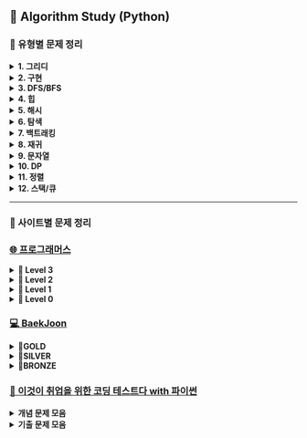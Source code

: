 ## 🍄 Algorithm Study (Python)
### 📍 유형별 문제 정리
<details>
<summary><b>1. 그리디 </b></summary>

| 출처 | 문제 이름 | 세부 유형 | 난이도 | 풀이 | 풀이 횟수 |
|:-------------------:|:-------------:|:-----------:|:----:|:-------:|:--------:|
| 프로그래머스 | [단속 카메라](https://school.programmers.co.kr/learn/courses/30/lessons/42884) | 그리디 | Lv3 | [풀이](https://github.com/yougi8/CodingTestStudy/blob/main/%ED%94%84%EB%A1%9C%EA%B7%B8%EB%9E%98%EB%A8%B8%EC%8A%A4/%EB%8B%A8%EC%86%8D%EC%B9%B4%EB%A9%94%EB%9D%BC.py) | 🔥 |
| | [조이스틱](https://school.programmers.co.kr/learn/courses/30/lessons/42860) | 그리디 | Lv2 | [풀이](https://github.com/yougi8/CodingTestStudy/blob/main/%ED%94%84%EB%A1%9C%EA%B7%B8%EB%9E%98%EB%A8%B8%EC%8A%A4/%EC%A1%B0%EC%9D%B4%EC%8A%A4%ED%8B%B1.py) | 🔥 |
| | [체육복](https://school.programmers.co.kr/learn/courses/30/lessons/42862) | 연습문제 | Lv1 | [풀이](https://github.com/yougi8/CodingTestStudy/blob/main/%ED%94%84%EB%A1%9C%EA%B7%B8%EB%9E%98%EB%A8%B8%EC%8A%A4/gymSuit.py) | 🔥 | 
| 백준 | [행복 유치원](https://www.acmicpc.net/problem/13164) | 그리디 | Gold5 | [풀이](https://github.com/yougi8/CodingTestStudy/blob/main/Baekjoon/greedy/happyKinderGarden.py) | 🔥 | 
| | [주식](https://www.acmicpc.net/problem/11501) | 그리디 | Silver2 | [풀이](https://github.com/yougi8/CodingTestStudy/blob/main/Baekjoon/%EC%BD%94%ED%85%8C%EB%AC%B8%EC%A0%9C%EC%A7%91/%EC%A3%BC%EC%8B%9D.py) | 🔥 | 
| | [2+1 세일](https://www.acmicpc.net/problem/11508) | 그리디 | Silver4 | [풀이](https://github.com/yougi8/CodingTestStudy/blob/main/Baekjoon/greedy/buy2get1.py) | 🔥 |
| | [로프](https://www.acmicpc.net/problem/2217) | 그리디 | Silver4 | [풀이](https://github.com/yougi8/CodingTestStudy/blob/main/Baekjoon/greedy/rope.py) | 🔥 | 
| | [사과 담기 게임](https://www.acmicpc.net/problem/2828) | 그리디 | Silver5 | [풀이](https://github.com/yougi8/CodingTestStudy/blob/main/Baekjoon/greedy/apple.py) | 🔥 |
| | [거스름돈](https://www.acmicpc.net/problem/14916) | 그리디 | Silver5 | [풀이](https://github.com/yougi8/CodingTestStudy/blob/main/Baekjoon/greedy/change.py) | 🔥 |
</details>

<details>
<summary><b>2. 구현 </b></summary>

| 출처 | 문제 이름 | 세부 유형  | 난이도 | 풀이 | 풀이 횟수 |
|:---------:|:-----------------:|:---------:|:----:|:-------:|:--------:|
| 프로그래머스 | [최고의 집합](https://school.programmers.co.kr/learn/courses/30/lessons/12938) | 구현 | Lv3 | 풀이 | 🔥 |
| | [셔틀버스](https://school.programmers.co.kr/learn/courses/30/lessons/17678) | 구현+문자열 | Lv3 | [풀이](https://github.com/yougi8/CodingTestStudy/blob/main/%ED%94%84%EB%A1%9C%EA%B7%B8%EB%9E%98%EB%A8%B8%EC%8A%A4/%EC%85%94%ED%8B%80%EB%B2%84%EC%8A%A4.py) | 🔥 |
| | [자물쇠와 열쇠](https://school.programmers.co.kr/learn/courses/30/lessons/60059) | 구현+완전탐색 | Lv3 | [풀이](https://github.com/yougi8/CodingTestStudy/blob/main/%ED%94%84%EB%A1%9C%EA%B7%B8%EB%9E%98%EB%A8%B8%EC%8A%A4/%EC%9E%90%EB%AC%BC%EC%87%A0%EC%99%80%EC%97%B4%EC%87%A0.py) | 🔥 |
| | [풍선 터트리기](https://school.programmers.co.kr/learn/courses/30/lessons/68646) | 구현,수학 | Lv3 | [풀이](https://github.com/yougi8/CodingTestStudy/blob/main/%ED%94%84%EB%A1%9C%EA%B7%B8%EB%9E%98%EB%A8%B8%EC%8A%A4/%ED%92%8D%EC%84%A0%ED%84%B0%EB%9C%A8%EB%A6%AC%EA%B8%B0.py) | 🔥 |  
| | [인사고과](https://school.programmers.co.kr/learn/courses/30/lessons/152995) | 구현 | Lv3 | [풀이](https://github.com/yougi8/CodingTestStudy/blob/main/%ED%94%84%EB%A1%9C%EA%B7%B8%EB%9E%98%EB%A8%B8%EC%8A%A4/%EC%9D%B8%EC%82%AC%EA%B3%A0%EA%B3%BC.py) | 🔥 | 
| | [기지국 설치](https://school.programmers.co.kr/learn/courses/30/lessons/12979) | 구현 | Lv3 | [풀이](https://github.com/yougi8/CodingTestStudy/blob/main/%ED%94%84%EB%A1%9C%EA%B7%B8%EB%9E%98%EB%A8%B8%EC%8A%A4/%EA%B8%B0%EC%A7%80%EA%B5%AD%EC%84%A4%EC%B9%98.py) | 🔥 |
| | [예상 대진표](https://school.programmers.co.kr/learn/courses/30/lessons/12985) | 구현 | Lv2 | [풀이](https://github.com/yougi8/CodingTestStudy/blob/main/%ED%94%84%EB%A1%9C%EA%B7%B8%EB%9E%98%EB%A8%B8%EC%8A%A4/tournament.py) | 🔥 |
| | [땅따먹기](https://school.programmers.co.kr/learn/courses/30/lessons/12913) | 구현 | Lv2  | [풀이](https://github.com/yougi8/CodingTestStudy/blob/main/%ED%94%84%EB%A1%9C%EA%B7%B8%EB%9E%98%EB%A8%B8%EC%8A%A4/%EB%95%85%EB%94%B0%EB%A8%B9%EA%B8%B0.py) | 🔥 |
| | [혼자 놀기의 달인](https://school.programmers.co.kr/learn/courses/30/lessons/131130) | 구현 | Lv2 | [풀이](https://github.com/yougi8/CodingTestStudy/blob/main/%ED%94%84%EB%A1%9C%EA%B7%B8%EB%9E%98%EB%A8%B8%EC%8A%A4/%ED%98%BC%EC%9E%90%EB%86%80%EA%B8%B0%EC%9D%98%EB%8B%AC%EC%9D%B8.py) | 🔥 |
| | [광물 캐기](https://school.programmers.co.kr/learn/courses/30/lessons/172927) | 구현 | Lv2 | [풀이](https://github.com/yougi8/CodingTestStudy/blob/main/%ED%94%84%EB%A1%9C%EA%B7%B8%EB%9E%98%EB%A8%B8%EC%8A%A4/%EA%B4%91%EB%AC%BC%EC%BA%90%EA%B8%B0.py) | 🔥 | 
| | [연속된 부분 수열의 합](https://school.programmers.co.kr/learn/courses/30/lessons/178870) | 구현, 투포인터 | Lv2 | [풀이](https://github.com/yougi8/CodingTestStudy/blob/main/%ED%94%84%EB%A1%9C%EA%B7%B8%EB%9E%98%EB%A8%B8%EC%8A%A4/%EC%97%B0%EC%86%8D%EB%90%9C%EB%B6%80%EB%B6%84%EC%88%98%EC%97%B4%EC%9D%98%ED%95%A9.py) | 🔥 | 
| | [마법의 엘리베이터](https://school.programmers.co.kr/learn/courses/30/lessons/148653) | 구현, 수학 | Lv2 | [풀이](https://github.com/yougi8/CodingTestStudy/blob/main/%ED%94%84%EB%A1%9C%EA%B7%B8%EB%9E%98%EB%A8%B8%EC%8A%A4/magicElevator.py) | 🔥🔥 |
| | [테이블 해시 함수](https://school.programmers.co.kr/learn/courses/30/lessons/147354) | 구현 | Lv2 | [풀이](https://github.com/yougi8/CodingTestStudy/blob/main/%ED%94%84%EB%A1%9C%EA%B7%B8%EB%9E%98%EB%A8%B8%EC%8A%A4/%ED%85%8C%EC%9D%B4%EB%B8%94%ED%95%B4%EC%8B%9C%ED%95%A8%EC%88%98.py) | 🔥 |
| | [N개의 최소공배수](https://school.programmers.co.kr/learn/courses/30/lessons/12953) | 구현, 수학 | Lv2 | [풀이](https://github.com/yougi8/CodingTestStudy/blob/main/%ED%94%84%EB%A1%9C%EA%B7%B8%EB%9E%98%EB%A8%B8%EC%8A%A4/N%EA%B0%9C%EC%9D%98%EC%B5%9C%EC%86%8C%EA%B3%B5%EB%B0%B0%EC%88%98.py) | 🔥 |
| | [영어 끝말잇기](https://school.programmers.co.kr/learn/courses/30/lessons/12981) | 구현, 문자열 | Lv2 | [풀이](https://github.com/yougi8/CodingTestStudy/blob/main/%ED%94%84%EB%A1%9C%EA%B7%B8%EB%9E%98%EB%A8%B8%EC%8A%A4/%EC%98%81%EC%96%B4%EB%81%9D%EB%A7%90%EC%9E%87%EA%B8%B0.py) | 🔥 | 
| | [멀쩡한 사각형](https://school.programmers.co.kr/learn/courses/30/lessons/62048) | 구현 | Lv2 | [풀이](https://github.com/yougi8/CodingTestStudy/blob/main/%ED%94%84%EB%A1%9C%EA%B7%B8%EB%9E%98%EB%A8%B8%EC%8A%A4/%EB%A9%80%EC%A9%A1%ED%95%9C%EC%82%AC%EA%B0%81%ED%98%95.py) | 🔥 |
| | [과제 진행하기](https://school.programmers.co.kr/learn/courses/30/lessons/176962) | 구현 | Lv2 | [풀이](https://github.com/yougi8/CodingTestStudy/blob/main/%ED%94%84%EB%A1%9C%EA%B7%B8%EB%9E%98%EB%A8%B8%EC%8A%A4/%EA%B3%BC%EC%A0%9C%EC%A7%84%ED%96%89%ED%95%98%EA%B8%B0.py) | 🔥 |
| | [두 정수 사이의 합](https://school.programmers.co.kr/learn/courses/30/lessons/12912) | 연습문제 | Lv1 | [풀이](https://github.com/yougi8/CodingTestStudy/blob/main/%ED%94%84%EB%A1%9C%EA%B7%B8%EB%9E%98%EB%A8%B8%EC%8A%A4/int_sum.py) | 🔥 |
| | [직사각형 별찍기](https://school.programmers.co.kr/learn/courses/30/lessons/12969) | 연습문제 | Lv1 | [풀이](https://github.com/yougi8/CodingTestStudy/blob/main/%ED%94%84%EB%A1%9C%EA%B7%B8%EB%9E%98%EB%A8%B8%EC%8A%A4/rectangleStar.py) | 🔥 | 
| | [부족한 금액 계산하기](https://school.programmers.co.kr/learn/courses/30/lessons/82612) | 연습문제, 수학 | Lv1 | [풀이](https://github.com/yougi8/CodingTestStudy/blob/main/%ED%94%84%EB%A1%9C%EA%B7%B8%EB%9E%98%EB%A8%B8%EC%8A%A4/lessCost.py) | 🔥 |
| | [바탕화면 정리하기](https://school.programmers.co.kr/learn/courses/30/lessons/161990) | 연습문제, 최단거리 | Lv1 | [풀이](https://github.com/yougi8/CodingTestStudy/blob/main/%ED%94%84%EB%A1%9C%EA%B7%B8%EB%9E%98%EB%A8%B8%EC%8A%A4/window.py) | 🔥 | 
| | [콜라츠 추측](https://school.programmers.co.kr/learn/courses/30/lessons/12943) | 연습문제 | Lv1 | [풀이](https://github.com/yougi8/CodingTestStudy/blob/main/%ED%94%84%EB%A1%9C%EA%B7%B8%EB%9E%98%EB%A8%B8%EC%8A%A4/collatz.py) | 🔥 |
| | [카페 확장](https://school.programmers.co.kr/learn/courses/15009/lessons/121689) | 구현 | pccp | [풀이](https://github.com/yougi8/CodingTestStudy/blob/main/%ED%94%84%EB%A1%9C%EA%B7%B8%EB%9E%98%EB%A8%B8%EC%8A%A4/pccp%EB%AA%A8%EC%9D%98%EA%B3%A0%EC%82%AC/2%ED%9A%8C/3_%EC%B9%B4%ED%8E%98%ED%99%95%EC%9E%A5.py) | 🔥 |
| | [실습용 로봇](https://school.programmers.co.kr/learn/courses/15009/lessons/121687) | 구현 | pccp | [풀이](https://github.com/yougi8/CodingTestStudy/blob/main/%ED%94%84%EB%A1%9C%EA%B7%B8%EB%9E%98%EB%A8%B8%EC%8A%A4/pccp%EB%AA%A8%EC%9D%98%EA%B3%A0%EC%82%AC/2%ED%9A%8C/1_%EC%8B%A4%EC%8A%B5%EC%9A%A9%EB%A1%9C%EB%B4%87.py) | 🔥 | 
| 백준 | [상어 초등학교](https://www.acmicpc.net/problem/21608) | 구현 | Gold5 | [풀이](https://github.com/yougi8/CodingTestStudy/blob/main/Baekjoon/%EC%83%81%EC%96%B4%EC%B4%88%EB%93%B1%ED%95%99%EA%B5%90.py) | 🔥 | 
| | [벌집](https://www.acmicpc.net/problem/2292) | 구현, 수학 | Bronze2 | [풀이](https://github.com/yougi8/CodingTestStudy/blob/main/Baekjoon/%EC%BD%94%ED%85%8C%EB%AC%B8%EC%A0%9C%EC%A7%91/%EB%B2%8C%EC%A7%91.py) | 🔥 | 
| | [ZOAC4](https://www.acmicpc.net/problem/23971) | 구현, 수학 | Bronze3 | [풀이](https://github.com/yougi8/CodingTestStudy/blob/main/Baekjoon/%EC%BD%94%ED%85%8C%EB%AC%B8%EC%A0%9C%EC%A7%91/zoac4.py) | 🔥 |
| | [삼각형과 세 변](https://www.acmicpc.net/problem/5073) | 구현, 수학 | Bronze3 | [풀이](https://github.com/yougi8/CodingTestStudy/blob/main/Baekjoon/%EC%BD%94%ED%85%8C%EB%AC%B8%EC%A0%9C%EC%A7%91/%EC%82%BC%EA%B0%81%ED%98%95%EA%B3%BC%EC%84%B8%EB%B3%80.py) | 🔥 |

</details>

<details>
<summary><b>3. DFS/BFS </b></summary>

| 출처 | 문제 이름 | 세부 유형 | 난이도 | 풀이 | 풀이 횟수 |
|:-----------------:|:------------:|:---------:|:----:|:-------:|:--------:|
| 프로그래머스 | [가장 먼 노드](https://school.programmers.co.kr/learn/courses/30/lessons/49189) | BFS | Lv3 | [풀이](https://github.com/yougi8/CodingTestStudy/blob/main/%ED%94%84%EB%A1%9C%EA%B7%B8%EB%9E%98%EB%A8%B8%EC%8A%A4/%EA%B0%80%EC%9E%A5%EB%A8%BC%EB%85%B8%EB%93%9C.py) | 🔥🔥 |
| | [여행 경로](https://school.programmers.co.kr/learn/courses/30/lessons/43164) | DFS | Lv3 | 풀이 | 🔥 |
| | [네트워크](https://school.programmers.co.kr/learn/courses/30/lessons/43162) | DFS | Lv3 | [풀이](https://github.com/yougi8/CodingTestStudy/blob/main/%ED%94%84%EB%A1%9C%EA%B7%B8%EB%9E%98%EB%A8%B8%EC%8A%A4/network.py) | 🔥 |
| | [부대복귀](https://school.programmers.co.kr/learn/courses/30/lessons/132266) | BFS | Lv3 | [풀이](https://github.com/yougi8/CodingTestStudy/blob/main/%ED%94%84%EB%A1%9C%EA%B7%B8%EB%9E%98%EB%A8%B8%EC%8A%A4/%EB%B6%80%EB%8C%80%EB%B3%B5%EA%B7%80.py) | 🔥 |
| | [순위](https://school.programmers.co.kr/learn/courses/30/lessons/49191) | BFS | Lv3 | 풀이 | 🔥 | 
| | [리코쳇 로봇](https://school.programmers.co.kr/learn/courses/30/lessons/169199) | BFS | Lv2 | 풀이 | 🔥 |
| | [거리두기 확인하기](https://school.programmers.co.kr/learn/courses/30/lessons/81302) | DFS | Lv2 | 풀이 | 🔥 |
| | [석유시추](https://school.programmers.co.kr/learn/courses/30/lessons/131130) | DFS | Lv2 | [풀이](https://github.com/yougi8/CodingTestStudy/blob/main/%ED%94%84%EB%A1%9C%EA%B7%B8%EB%9E%98%EB%A8%B8%EC%8A%A4/%EC%84%9D%EC%9C%A0%EC%8B%9C%EC%B6%94.py) | 🔥 | 
| | [무인도 여행](https://school.programmers.co.kr/learn/courses/30/lessons/154540) | BFS | Lv2 | [풀이](https://github.com/yougi8/CodingTestStudy/blob/main/%ED%94%84%EB%A1%9C%EA%B7%B8%EB%9E%98%EB%A8%B8%EC%8A%A4/%EB%AC%B4%EC%9D%B8%EB%8F%84%EC%97%AC%ED%96%89.py) | 🔥 |
| | [보물지도](https://school.programmers.co.kr/learn/courses/15009/lessons/121690) | | pccp | 풀이 | 🔥 |
| 백준 | [아기 상어](https://www.acmicpc.net/problem/16236) | BFS | Gold3 | [풀이](https://github.com/yougi8/CodingTestStudy/blob/main/Baekjoon/babyShark.py) | 🔥 | 
| | [토마토](https://www.acmicpc.net/problem/7576) | BFS | Gold5 | [풀이](https://github.com/yougi8/CodingTestStudy/blob/main/Baekjoon/dfs_bfs/bfs_tomato.py) | 🔥 | 
| | [나이트의 이동](https://www.acmicpc.net/problem/7562) | BFS | Silver1 | [풀이](https://github.com/yougi8/CodingTestStudy/blob/main/Baekjoon/dfs_bfs/knight_move.py) | 🔥 |
| | [숨바꼭질](https://www.acmicpc.net/problem/1697) | BFS | Silver1 | [풀이](https://github.com/yougi8/CodingTestStudy/blob/main/Baekjoon/dfs_bfs/bfs_hideAndSeek.py) | 🔥 |
| | [스타트링크](https://www.acmicpc.net/problem/5014) | BFS | Silver1 | [풀이](https://github.com/yougi8/CodingTestStudy/blob/main/Baekjoon/dfs_bfs/bfs_startLink.py) | 🔥 |
| | [쉬운 최단거리](https://www.acmicpc.net/problem/14940) | BFS | Silver1 | [풀이](https://github.com/yougi8/CodingTestStudy/blob/main/Baekjoon/%EC%89%AC%EC%9A%B4%EC%B5%9C%EB%8B%A8%EA%B1%B0%EB%A6%AC.py) | 🔥 | 
| | [유기농 배추](https://www.acmicpc.net/problem/1012) | DFS | Silver2 | [풀이](https://github.com/yougi8/CodingTestStudy/blob/main/Baekjoon/dfs_bfs/dfs_cabbage_recursive.py) | 🔥 |
| | [특정 거리의 도시 찾기](https://www.acmicpc.net/problem/18352) | BFS | Silver2 | [풀이](https://github.com/yougi8/CodingTestStudy/blob/main/%EC%9D%B4%EC%BD%94%ED%85%8C/%EA%B8%B0%EC%B6%9C%EB%AC%B8%EC%A0%9C/13_DFS_BFS/test_15_distanceCity.py) | 🔥 |
</details>

<details>
<summary><b>4. 힙 </b></summary>

| 출처 | 문제 이름 | 세부 유형 | 난이도 | 풀이 | 풀이 횟수 |
|:-----------------:|:------------:|:---------:|:----:|:-------:|:--------:|
| 프로그래머스 | [이중우선순위큐](https://school.programmers.co.kr/learn/courses/30/lessons/42628) | 힙 | Lv3 | [풀이](https://github.com/yougi8/CodingTestStudy/blob/main/%ED%94%84%EB%A1%9C%EA%B7%B8%EB%9E%98%EB%A8%B8%EC%8A%A4/%EC%9D%B4%EC%A4%91%EC%9A%B0%EC%84%A0%EC%88%9C%EC%9C%84%ED%81%90.py) | 🔥 |
| | [디펜스 게임](https://school.programmers.co.kr/learn/courses/30/lessons/142085) | 힙 | Lv2 | [풀이](https://github.com/yougi8/CodingTestStudy/blob/main/%ED%94%84%EB%A1%9C%EA%B7%B8%EB%9E%98%EB%A8%B8%EC%8A%A4/%EB%94%94%ED%8E%9C%EC%8A%A4%EA%B2%8C%EC%9E%84.py) | 🔥 |
| | [더 맵게](https://school.programmers.co.kr/learn/courses/30/lessons/42626) | 힙 | Lv2 | [풀이](https://github.com/yougi8/CodingTestStudy/blob/main/%ED%94%84%EB%A1%9C%EA%B7%B8%EB%9E%98%EB%A8%B8%EC%8A%A4/%EB%8D%94%EB%A7%B5%EA%B2%8C.py) | 🔥 |  
| | [운영체제](https://school.programmers.co.kr/learn/courses/15008/lessons/121686) | 힙 | pccp | [풀이](https://github.com/yougi8/CodingTestStudy/blob/main/%ED%94%84%EB%A1%9C%EA%B7%B8%EB%9E%98%EB%A8%B8%EC%8A%A4/pccp_1_4_%EC%9A%B4%EC%98%81%EC%B2%B4%EC%A0%9C.py) | 🔥 | 
| | [신입사원 교육](https://school.programmers.co.kr/learn/courses/15009/lessons/121688) | 힙 | pccp | [풀이](https://github.com/yougi8/CodingTestStudy/blob/main/%ED%94%84%EB%A1%9C%EA%B7%B8%EB%9E%98%EB%A8%B8%EC%8A%A4/pccp%EB%AA%A8%EC%9D%98%EA%B3%A0%EC%82%AC/2%ED%9A%8C/2_%EC%8B%A0%EC%9E%85%EC%82%AC%EC%9B%90%20%EA%B5%90%EC%9C%A1.py) | 🔥 |
| 백준 | [보석 도둑](https://www.acmicpc.net/problem/1202) | 힙, 그리디 | Gold2 | [풀이](https://github.com/yougi8/CodingTestStudy/blob/main/Baekjoon/%EB%B3%B4%EC%84%9D%EB%8F%84%EB%91%91.py) | 🔥 |
| | [최소힙](https://www.acmicpc.net/problem/1927) | 힙 | Silver2 | [풀이](https://github.com/yougi8/CodingTestStudy/blob/main/Baekjoon/%EC%BD%94%ED%85%8C%EB%AC%B8%EC%A0%9C%EC%A7%91/%EC%B5%9C%EC%86%8C%ED%9E%99.py) | 🔥 | 
</details>

<details>
<summary><b>5. 해시 </b></summary>

| 출처 | 문제 이름 | 세부 유형 | 난이도 | 풀이 | 풀이 횟수 |
|:-----------------:|:------------:|:---------:|:----:|:-------:|:--------:|
| 프로그래머스 | [베스트앨범](https://school.programmers.co.kr/learn/courses/30/lessons/42579) | 해시 | Lv3 | [풀이](https://github.com/yougi8/CodingTestStudy/blob/main/%ED%94%84%EB%A1%9C%EA%B7%B8%EB%9E%98%EB%A8%B8%EC%8A%A4/%EB%B2%A0%EC%8A%A4%ED%8A%B8%EC%95%A8%EB%B2%94.py) | 🔥 |
| | [의상](https://school.programmers.co.kr/learn/courses/30/lessons/42578) | 해시 | Lv2 | [풀이](https://github.com/yougi8/CodingTestStudy/blob/main/%ED%94%84%EB%A1%9C%EA%B7%B8%EB%9E%98%EB%A8%B8%EC%8A%A4/%EC%8B%A4%EC%8A%B5/%EB%94%95%EC%85%94%EB%84%88%EB%A6%AC(%ED%95%B4%EC%8B%9C%EB%A7%B5)/%EC%9D%98%EC%83%81.py) | 🔥 |
| | [전화번호 목록](https://school.programmers.co.kr/learn/courses/30/lessons/42577) | 해시 | Lv2 | [풀이](https://github.com/yougi8/CodingTestStudy/blob/main/%ED%94%84%EB%A1%9C%EA%B7%B8%EB%9E%98%EB%A8%B8%EC%8A%A4/%EC%8B%A4%EC%8A%B5/%EB%94%95%EC%85%94%EB%84%88%EB%A6%AC(%ED%95%B4%EC%8B%9C%EB%A7%B5)/%EC%9D%98%EC%83%81.py) | 🔥 |
| | [할인 행사](https://school.programmers.co.kr/learn/courses/30/lessons/131127) | 해시 | Lv2 | [풀이](https://github.com/yougi8/CodingTestStudy/blob/main/%ED%94%84%EB%A1%9C%EA%B7%B8%EB%9E%98%EB%A8%B8%EC%8A%A4/%ED%95%A0%EC%9D%B8%ED%96%89%EC%82%AC.py) | 🔥 | 
| | [시소 짝꿍](https://school.programmers.co.kr/learn/courses/30/lessons/152996) | 해시 | Lv2 | [풀이](https://github.com/yougi8/CodingTestStudy/blob/main/%ED%94%84%EB%A1%9C%EA%B7%B8%EB%9E%98%EB%A8%B8%EC%8A%A4/%EC%8B%9C%EC%86%8C%EC%A7%9D%EA%BF%8D.py) | 🔥 |
| | [오픈채팅방](https://school.programmers.co.kr/learn/courses/30/lessons/42888) | 해시, 구현, 문자열 | Lv2 | [풀이](https://github.com/yougi8/CodingTestStudy/blob/main/%ED%94%84%EB%A1%9C%EA%B7%B8%EB%9E%98%EB%A8%B8%EC%8A%A4/%EC%98%A4%ED%94%88%EC%B1%84%ED%8C%85%EB%B0%A9.py) | 🔥 | 
| | [귤 고르기](https://school.programmers.co.kr/learn/courses/30/lessons/138476) | 해시, 힙큐 | Lv2 | [풀이](https://github.com/yougi8/CodingTestStudy/blob/main/%ED%94%84%EB%A1%9C%EA%B7%B8%EB%9E%98%EB%A8%B8%EC%8A%A4/%EA%B7%A4%EA%B3%A0%EB%A5%B4%EA%B8%B0.py) | 🔥 | 
| | [성격 유형 검사하기](https://school.programmers.co.kr/learn/courses/30/lessons/118666) | 연습문제 | Lv1 | [풀이](https://github.com/yougi8/CodingTestStudy/blob/main/%ED%94%84%EB%A1%9C%EA%B7%B8%EB%9E%98%EB%A8%B8%EC%8A%A4/mbti.py) | 🔥 | 
| | [완주하지 못한 선수](https://school.programmers.co.kr/learn/courses/30/lessons/42576) | 연습문제 | Lv1 | [풀이](https://github.com/yougi8/CodingTestStudy/blob/main/%ED%94%84%EB%A1%9C%EA%B7%B8%EB%9E%98%EB%A8%B8%EC%8A%A4/%EC%8B%A4%EC%8A%B5/%EB%94%95%EC%85%94%EB%84%88%EB%A6%AC(%ED%95%B4%EC%8B%9C%EB%A7%B5)/%EC%99%84%EC%A3%BC%ED%95%98%EC%A7%80%EB%AA%BB%ED%95%9C%EC%84%A0%EC%88%98.py) | 🔥 | 
| 백준 | [가희와 키워드](https://acmicpc.net/problem/22233) | 해시 | Silver3 | [풀이](https://github.com/yougi8/CodingTestStudy/blob/main/Baekjoon/%EC%BD%94%ED%85%8C%EB%AC%B8%EC%A0%9C%EC%A7%91/%EA%B0%80%ED%9D%AC%EC%99%80%ED%82%A4%EC%9B%8C%EB%93%9C.py) | 🔥 | 

</details>

<details>
<summary><b>6. 탐색 </b></summary>

| 출처 | 문제 이름 | 세부 유형 | 난이도 | 풀이 | 풀이 횟수 |
|:-----------------:|:------------:|:---------:|:----:|:-------:|:--------:|
| 프로그래머스 | [합승 택시 요금](https://school.programmers.co.kr/learn/courses/30/lessons/72413) | 플로이드 워셜 | Lv3 | [풀이](https://github.com/yougi8/CodingTestStudy/blob/main/%ED%94%84%EB%A1%9C%EA%B7%B8%EB%9E%98%EB%A8%B8%EC%8A%A4/%ED%95%A9%EC%8A%B9%ED%83%9D%EC%8B%9C%EC%9A%94%EA%B8%88.py) | 🔥 |
| | [입국심사](https://school.programmers.co.kr/learn/courses/30/lessons/43238) | 이진탐색 | Lv3 | 풀이 | 🔥 |
| | [피로도](https://school.programmers.co.kr/learn/courses/30/lessons/87946) | 완전탐색 | Lv2 | 풀이 | 🔥 |
| | [점찍기](https://school.programmers.co.kr/learn/courses/30/lessons/140107) | 완전탐색 | Lv2 | [풀이](https://github.com/yougi8/CodingTestStudy/blob/main/%ED%94%84%EB%A1%9C%EA%B7%B8%EB%9E%98%EB%A8%B8%EC%8A%A4/%EC%A0%90%EC%B0%8D%EA%B8%B0.py) | 🔥 | 

</details>

<details>
<summary><b>7. 백트래킹 </b></summary>

| 출처 | 문제 이름 | 세부 유형 | 난이도 | 풀이 | 풀이 횟수 |
|:-----------------:|:------------:|:---------:|:----:|:-------:|:--------:|
| 프로그래머스 | [n-queen](https://school.programmers.co.kr/learn/courses/30/lessons/12952) | 백트래킹 | Lv2 | [풀이](https://github.com/yougi8/CodingTestStudy/blob/main/%ED%94%84%EB%A1%9C%EA%B7%B8%EB%9E%98%EB%A8%B8%EC%8A%A4/nqueen.py) | 🔥 |
</details>

<details>
<summary><b>8. 재귀 </b></summary>

| 출처 | 문제 이름 | 세부 유형 | 난이도 | 풀이 | 풀이 횟수 |
|:-----------------:|:------------:|:---------:|:----:|:-------:|:--------:|
| 프로그래머스 | [하노이의 탑](https://school.programmers.co.kr/learn/courses/30/lessons/12946) | 재귀 | Lv2 | [풀이](https://github.com/yougi8/CodingTestStudy/blob/main/%ED%94%84%EB%A1%9C%EA%B7%B8%EB%9E%98%EB%A8%B8%EC%8A%A4/hanoi_top.py) | 🔥 | 
| | [유사 칸토어 비트열](https://school.programmers.co.kr/learn/courses/30/lessons/148652) | 재귀 | Lv2 | [풀이](https://github.com/yougi8/CodingTestStudy/blob/main/%ED%94%84%EB%A1%9C%EA%B7%B8%EB%9E%98%EB%A8%B8%EC%8A%A4/%EC%9C%A0%EC%82%AC%EC%B9%B8%ED%86%A0%EC%96%B4%EB%B9%84%ED%8A%B8%EC%97%B4.py) | 🔥 | 
</details>

<details>
<summary><b>9. 문자열 </b></summary>

| 출처 | 문제 이름 | 세부 유형 | 난이도 | 풀이 | 풀이 횟수 |
|:-----------------:|:------------:|:---------:|:----:|:-------:|:--------:|
| 프로그래머스 | [가장 긴 팰린드롬](https://school.programmers.co.kr/learn/courses/30/lessons/12904) | 문자열 | Lv3 | [풀이](https://github.com/yougi8/CodingTestStudy/blob/main/%ED%94%84%EB%A1%9C%EA%B7%B8%EB%9E%98%EB%A8%B8%EC%8A%A4/%ED%8C%B0%EB%A6%B0%EB%93%9C%EB%A1%AC.py) | 🔥 |
| | [문자열 압축](https://school.programmers.co.kr/learn/courses/30/lessons/60057) | 문자열 | Lv2 | [풀이](https://github.com/yougi8/CodingTestStudy/blob/main/%EC%9D%B4%EC%BD%94%ED%85%8C/%EA%B8%B0%EC%B6%9C%EB%AC%B8%EC%A0%9C/12_%EA%B5%AC%ED%98%84/q10_stringCompress.py) | 🔥 | 
| | [핸드폰 번호 가리기](https://school.programmers.co.kr/learn/courses/30/lessons/12948) | 연습문제 | Lv1 | [풀이](https://github.com/yougi8/CodingTestStudy/blob/main/%ED%94%84%EB%A1%9C%EA%B7%B8%EB%9E%98%EB%A8%B8%EC%8A%A4/phoneNumber.py) | 🔥 | 
| | [문자열을 정수로 바꾸기](https://school.programmers.co.kr/learn/courses/30/lessons/12925) | 연습문제 | Lv1 | [풀이](https://github.com/yougi8/CodingTestStudy/blob/main/%ED%94%84%EB%A1%9C%EA%B7%B8%EB%9E%98%EB%A8%B8%EC%8A%A4/stringToInt.py) | 🔥 |
| | [숫자 문자열과 영단어](https://school.programmers.co.kr/learn/courses/30/lessons/81301) | 연습문제 | Lv1 | [풀이](https://github.com/yougi8/CodingTestStudy/blob/main/%ED%94%84%EB%A1%9C%EA%B7%B8%EB%9E%98%EB%A8%B8%EC%8A%A4/numStrEng.py) | 🔥 | 
| | [수박수박수박수박수박수?](https://school.programmers.co.kr/learn/courses/30/lessons/12922) | 연습문제 | Lv1 | [풀이](https://github.com/yougi8/CodingTestStudy/blob/main/%ED%94%84%EB%A1%9C%EA%B7%B8%EB%9E%98%EB%A8%B8%EC%8A%A4/watermelon.py) | 🔥 | 
| | [크기가 작은 부분 문자열](https://school.programmers.co.kr/learn/courses/30/lessons/147355) | 연습문제 | Lv1 | [풀이](https://github.com/yougi8/CodingTestStudy/commit/90b7a8c7d2dd1e68dd9944a43c0fad10fad6c412) | 🔥 | 
| | [둘만의 암호](https://school.programmers.co.kr/learn/courses/30/lessons/155652) | 연습문제 | Lv1 | [풀이](https://github.com/yougi8/CodingTestStudy/blob/main/%ED%94%84%EB%A1%9C%EA%B7%B8%EB%9E%98%EB%A8%B8%EC%8A%A4/twoSecret.py) | 🔥 | 
| | [가운데 글자 가져오기](https://school.programmers.co.kr/learn/courses/30/lessons/12903) | 연습문제 | Lv1 | [풀이](https://github.com/yougi8/CodingTestStudy/blob/main/%ED%94%84%EB%A1%9C%EA%B7%B8%EB%9E%98%EB%A8%B8%EC%8A%A4/getMid.py) | 🔥 |
| | [가장 가까운 같은 글자](https://school.programmers.co.kr/learn/courses/30/lessons/142086) | 연습문제 | Lv1 | [풀이](https://github.com/yougi8/CodingTestStudy/blob/main/%ED%94%84%EB%A1%9C%EA%B7%B8%EB%9E%98%EB%A8%B8%EC%8A%A4/%EC%8B%A4%EC%8A%B5/%EB%94%95%EC%85%94%EB%84%88%EB%A6%AC(%ED%95%B4%EC%8B%9C%EB%A7%B5)/%EA%B0%80%EC%9E%A5%EA%B0%80%EA%B9%8C%EC%9A%B4%EA%B0%99%EC%9D%80%EA%B8%80%EC%9E%90.py) | 🔥 | 
| 백준 | [타노스](https://www.acmicpc.net/problem/20310) | 문자열 | Silver3 | [풀이](https://github.com/yougi8/CodingTestStudy/blob/main/Baekjoon/%EC%BD%94%ED%85%8C%EB%AC%B8%EC%A0%9C%EC%A7%91/%ED%83%80%EB%85%B8%EC%8A%A4.py) | 🔥 | 
</details>

<details>
<summary><b>10. DP </b></summary>

| 출처 | 문제 이름 | 세부 유형 | 난이도 | 풀이 | 풀이 횟수 |
|:-----------------:|:------------:|:---------:|:----:|:-------:|:--------:|
| 프로그래머스 | [연속 펄스 부분 수열의 합](https://school.programmers.co.kr/learn/courses/30/lessons/161988) | DP | Lv3 | [풀이](https://github.com/yougi8/CodingTestStudy/blob/main/%ED%94%84%EB%A1%9C%EA%B7%B8%EB%9E%98%EB%A8%B8%EC%8A%A4/%EC%97%B0%EC%86%8D%ED%8E%84%EC%8A%A4%EB%B6%80%EB%B6%84%EC%88%98%EC%97%B4%EC%9D%98%ED%95%A9.py) | 🔥 |  
| | [숫자 타자 대회](https://school.programmers.co.kr/learn/courses/30/lessons/136797) | DP, BFS, 재귀 | Lv3 | [풀이](https://github.com/yougi8/CodingTestStudy/blob/main/%ED%94%84%EB%A1%9C%EA%B7%B8%EB%9E%98%EB%A8%B8%EC%8A%A4/%EC%88%AB%EC%9E%90%ED%83%80%EC%9E%90%EB%8C%80%ED%9A%8C.py) | 🔥 | 
| | [스티커 모으기(2)](https://school.programmers.co.kr/learn/courses/30/lessons/12971) | DP | Lv3 | [풀이](https://github.com/yougi8/CodingTestStudy/blob/main/%ED%94%84%EB%A1%9C%EA%B7%B8%EB%9E%98%EB%A8%B8%EC%8A%A4/%EC%8A%A4%ED%8B%B0%EC%BB%A4%EB%AA%A8%EC%9C%BC%EA%B8%B0.py) | 🔥 | 
| | [멀리 뛰기](https://school.programmers.co.kr/learn/courses/30/lessons/12914) | DP | Lv2 | [풀이](https://github.com/yougi8/CodingTestStudy/commit/477a93dddc993cc220eb88348cb6a8576ffe78c0) | 🔥 |
| | [숫자 변환하기](https://school.programmers.co.kr/learn/courses/30/lessons/154538) | DP | Lv2 | [풀이](https://github.com/yougi8/CodingTestStudy/blob/main/%ED%94%84%EB%A1%9C%EA%B7%B8%EB%9E%98%EB%A8%B8%EC%8A%A4/%EC%88%AB%EC%9E%90%EB%B3%80%ED%99%98%ED%95%98%EA%B8%B0.py) | 🔥 |
| | [뒤에 있는 큰 수 찾기](https://school.programmers.co.kr/learn/courses/30/lessons/154539) | DP | Lv2 | [풀이](https://github.com/yougi8/CodingTestStudy/blob/main/%ED%94%84%EB%A1%9C%EA%B7%B8%EB%9E%98%EB%A8%B8%EC%8A%A4/%EB%92%A4%EC%97%90%EC%9E%88%EB%8A%94%ED%81%B0%EC%88%98%EC%B0%BE%EA%B8%B0.py) | 🔥 |
| | [주식가격](https://school.programmers.co.kr/learn/courses/30/lessons/42584) | DP | Lv2 | [풀이](https://github.com/yougi8/CodingTestStudy/blob/main/%ED%94%84%EB%A1%9C%EA%B7%B8%EB%9E%98%EB%A8%B8%EC%8A%A4/%EC%A3%BC%EC%8B%9D%EA%B0%80%EA%B2%A9.py) | 🔥 | 
| 백준 | [1로 만들기](https://www.acmicpc.net/problem/1463) | DP | Silver3 | [풀이](https://github.com/yougi8/CodingTestStudy/blob/main/Baekjoon/dp/dp_makeOne.py) | 🔥 |
| | [이친수](https://www.acmicpc.net/problem/2193) | DP | Silver3 | [풀이](https://github.com/yougi8/CodingTestStudy/blob/main/Baekjoon/dp/dp_pinary.py) | 🔥 |
| | [계단 오르기](https://www.acmicpc.net/problem/2579) | DP | Silver3 | [풀이](https://github.com/yougi8/CodingTestStudy/blob/main/Baekjoon/dp/dp_stairs.py) | 🔥 | 
| | [돌 게임](https://www.acmicpc.net/problem/9655) | DP | Silver5 | [풀이](https://github.com/yougi8/CodingTestStudy/blob/main/Baekjoon/dp/dp_stone.py) | 🔥 | 
</details>

<details>
<summary><b>11. 정렬 </b></summary>

| 출처 | 문제 이름 | 세부 유형 | 난이도 | 풀이 | 풀이 횟수 |
|:-----------------:|:------------:|:---------:|:----:|:-------:|:--------:|
| 백준 | [카드 정렬하기](https://www.acmicpc.net/problem/1715) | 정렬, 힙 | Gold4 | [풀이](https://github.com/yougi8/CodingTestStudy/blob/main/%EC%9D%B4%EC%BD%94%ED%85%8C/%EA%B8%B0%EC%B6%9C%EB%AC%B8%EC%A0%9C/14_%EC%A0%95%EB%A0%AC/test_26_card.py) | 🔥 | 
</details>

<details>
<summary><b>12. 스택/큐</b></summary>

| 출처 | 문제 이름 | 세부 유형 | 난이도 | 풀이 | 풀이 횟수 |
|:-----------------:|:------------:|:---------:|:----:|:-------:|:--------:|
| 프로그래머스 | [기능개발](https://school.programmers.co.kr/learn/courses/30/lessons/42586) | 스택/큐 | Lv2 | [풀이](https://github.com/yougi8/CodingTestStudy/blob/main/%ED%94%84%EB%A1%9C%EA%B7%B8%EB%9E%98%EB%A8%B8%EC%8A%A4/functionCreate.py) | 🔥 | 
| | [햄버거 만들기](https://school.programmers.co.kr/learn/courses/30/lessons/133502) | 연습문제 | Lv1 | [풀이](https://github.com/yougi8/CodingTestStudy/blob/main/%ED%94%84%EB%A1%9C%EA%B7%B8%EB%9E%98%EB%A8%B8%EC%8A%A4/hamburger.py) | 🔥 | 
</details>

---
### 📍 사이트별 문제 정리

### [🌐 프로그래머스](https://school.programmers.co.kr/learn/challenges?order=recent)
 <details>
  <summary><b>🦅 Level 3</b></summary>
  <div markdown="1">
   
- 멀리 뛰기 - [문제](https://school.programmers.co.kr/learn/courses/30/lessons/12914) / [내 코드](https://github.com/yougi8/CodingTestStudy/commit/477a93dddc993cc220eb88348cb6a8576ffe78c0)
- 가장 먼 노드 - [문제](https://school.programmers.co.kr/learn/courses/30/lessons/49189)
- 입국 심사 - [문제](https://school.programmers.co.kr/learn/courses/30/lessons/43238)
- 여행 경로 - [문제](https://school.programmers.co.kr/learn/courses/30/lessons/43164)
- 최고의 집합 - [문제](https://school.programmers.co.kr/learn/courses/30/lessons/12938)
- 네트워크 - [문제](https://school.programmers.co.kr/learn/courses/30/lessons/43162) / [내 코드](https://github.com/yougi8/CodingTestStudy/blob/main/%ED%94%84%EB%A1%9C%EA%B7%B8%EB%9E%98%EB%A8%B8%EC%8A%A4/network.py)
- 셔틀버스 - [문제](https://school.programmers.co.kr/learn/courses/30/lessons/17678) / [내 코드](https://github.com/yougi8/CodingTestStudy/blob/main/%ED%94%84%EB%A1%9C%EA%B7%B8%EB%9E%98%EB%A8%B8%EC%8A%A4/%EC%85%94%ED%8B%80%EB%B2%84%EC%8A%A4.py)
- 부대복귀 - [문제](https://school.programmers.co.kr/learn/courses/30/lessons/132266) / [내 코드](https://github.com/yougi8/CodingTestStudy/blob/main/%ED%94%84%EB%A1%9C%EA%B7%B8%EB%9E%98%EB%A8%B8%EC%8A%A4/%EB%B6%80%EB%8C%80%EB%B3%B5%EA%B7%80.py)
- 합승 택시 요금 - [문제](https://school.programmers.co.kr/learn/courses/30/lessons/72413) / [내 코드](https://github.com/yougi8/CodingTestStudy/blob/main/%ED%94%84%EB%A1%9C%EA%B7%B8%EB%9E%98%EB%A8%B8%EC%8A%A4/%ED%95%A9%EC%8A%B9%ED%83%9D%EC%8B%9C%EC%9A%94%EA%B8%88.py)
- 순위 - [문제](https://school.programmers.co.kr/learn/courses/30/lessons/49191)
- 풍선 터트리기 - [문제](https://school.programmers.co.kr/learn/courses/30/lessons/68646) / [내 코드](https://github.com/yougi8/CodingTestStudy/blob/main/%ED%94%84%EB%A1%9C%EA%B7%B8%EB%9E%98%EB%A8%B8%EC%8A%A4/%ED%92%8D%EC%84%A0%ED%84%B0%EB%9C%A8%EB%A6%AC%EA%B8%B0.py)
- 자물쇠와 열쇠 - [문제](https://school.programmers.co.kr/learn/courses/30/lessons/60059) / [내 코드](https://github.com/yougi8/CodingTestStudy/blob/main/%ED%94%84%EB%A1%9C%EA%B7%B8%EB%9E%98%EB%A8%B8%EC%8A%A4/%EC%9E%90%EB%AC%BC%EC%87%A0%EC%99%80%EC%97%B4%EC%87%A0.py)
- 가장 긴 팰린드롬 - [문제](https://school.programmers.co.kr/learn/courses/30/lessons/12904) / [내 코드](https://github.com/yougi8/CodingTestStudy/blob/main/%ED%94%84%EB%A1%9C%EA%B7%B8%EB%9E%98%EB%A8%B8%EC%8A%A4/%ED%8C%B0%EB%A6%B0%EB%93%9C%EB%A1%AC.py)
- 단속 카메라 - [문제](https://school.programmers.co.kr/learn/courses/30/lessons/42884) / [내 코드](https://github.com/yougi8/CodingTestStudy/blob/main/%ED%94%84%EB%A1%9C%EA%B7%B8%EB%9E%98%EB%A8%B8%EC%8A%A4/%EB%8B%A8%EC%86%8D%EC%B9%B4%EB%A9%94%EB%9D%BC.py)
- 이중우선순위큐 - [문제](https://school.programmers.co.kr/learn/courses/30/lessons/42628)  [내 코드](https://github.com/yougi8/CodingTestStudy/blob/main/%ED%94%84%EB%A1%9C%EA%B7%B8%EB%9E%98%EB%A8%B8%EC%8A%A4/%EC%9D%B4%EC%A4%91%EC%9A%B0%EC%84%A0%EC%88%9C%EC%9C%84%ED%81%90.py)
- 베스트앨범 - [문제](https://school.programmers.co.kr/learn/courses/30/lessons/42579)  [내 코드](https://github.com/yougi8/CodingTestStudy/blob/main/%ED%94%84%EB%A1%9C%EA%B7%B8%EB%9E%98%EB%A8%B8%EC%8A%A4/%EB%B2%A0%EC%8A%A4%ED%8A%B8%EC%95%A8%EB%B2%94.py)
  
  </div>
 </details>

 <details>
 <summary><b>🐇 Level 2</b></summary>
 <div markdown="1">
  
- 마법의 엘리베이터 - [문제](https://school.programmers.co.kr/learn/courses/30/lessons/148653) / [내 코드](https://github.com/yougi8/CodingTestStudy/blob/main/%ED%94%84%EB%A1%9C%EA%B7%B8%EB%9E%98%EB%A8%B8%EC%8A%A4/magicElevator.py)
- 예상 대진표 - [문제](https://school.programmers.co.kr/learn/courses/30/lessons/12985) / [내 코드](https://github.com/yougi8/CodingTestStudy/blob/main/%ED%94%84%EB%A1%9C%EA%B7%B8%EB%9E%98%EB%A8%B8%EC%8A%A4/tournament.py)
- 기능개발 - [문제](https://school.programmers.co.kr/learn/courses/30/lessons/42586) / [내 코드](https://github.com/yougi8/CodingTestStudy/blob/main/%ED%94%84%EB%A1%9C%EA%B7%B8%EB%9E%98%EB%A8%B8%EC%8A%A4/functionCreate.py)
- 문자열 압축 - [문제](https://school.programmers.co.kr/learn/courses/30/lessons/60057) / [내 코드](https://github.com/yougi8/CodingTestStudy/blob/main/%EC%9D%B4%EC%BD%94%ED%85%8C/%EA%B8%B0%EC%B6%9C%EB%AC%B8%EC%A0%9C/12_%EA%B5%AC%ED%98%84/q10_stringCompress.py)
- 하노이의 탑 - [문제](https://school.programmers.co.kr/learn/courses/30/lessons/12946) / [내 코드](https://github.com/yougi8/CodingTestStudy/blob/main/%ED%94%84%EB%A1%9C%EA%B7%B8%EB%9E%98%EB%A8%B8%EC%8A%A4/hanoi_top.py)
- 피로도 - [문제](https://school.programmers.co.kr/learn/courses/30/lessons/87946)
- nqueen - [문제](https://school.programmers.co.kr/learn/courses/30/lessons/12952) / [내 코드](https://github.com/yougi8/CodingTestStudy/blob/main/%ED%94%84%EB%A1%9C%EA%B7%B8%EB%9E%98%EB%A8%B8%EC%8A%A4/nqueen.py)
- 리코쳇 로봇 - [문제](https://school.programmers.co.kr/learn/courses/30/lessons/169199)
- 거리두기 확인하기 - [문제](https://school.programmers.co.kr/learn/courses/30/lessons/81302)
- 땅따먹기 - [문제](https://school.programmers.co.kr/learn/courses/30/lessons/12913) / [내 코드](https://github.com/yougi8/CodingTestStudy/blob/main/%ED%94%84%EB%A1%9C%EA%B7%B8%EB%9E%98%EB%A8%B8%EC%8A%A4/%EB%95%85%EB%94%B0%EB%A8%B9%EA%B8%B0.py)
- 석유시추 - [문제](https://school.programmers.co.kr/learn/courses/30/lessons/131130) / [내 코드](https://github.com/yougi8/CodingTestStudy/blob/main/%ED%94%84%EB%A1%9C%EA%B7%B8%EB%9E%98%EB%A8%B8%EC%8A%A4/%EC%84%9D%EC%9C%A0%EC%8B%9C%EC%B6%94.py)
- 혼자 놀기의 달인 - [문제](https://school.programmers.co.kr/learn/courses/30/lessons/131130) / [내 코드](https://github.com/yougi8/CodingTestStudy/blob/main/%ED%94%84%EB%A1%9C%EA%B7%B8%EB%9E%98%EB%A8%B8%EC%8A%A4/%ED%98%BC%EC%9E%90%EB%86%80%EA%B8%B0%EC%9D%98%EB%8B%AC%EC%9D%B8.py)
- 조이스틱 - [문제](https://school.programmers.co.kr/learn/courses/30/lessons/42860) / [내 코드](https://github.com/yougi8/CodingTestStudy/blob/main/%ED%94%84%EB%A1%9C%EA%B7%B8%EB%9E%98%EB%A8%B8%EC%8A%A4/%EC%A1%B0%EC%9D%B4%EC%8A%A4%ED%8B%B1.py)
- 점찍기 - [문제](https://school.programmers.co.kr/learn/courses/30/lessons/140107) / [내 코드](https://github.com/yougi8/CodingTestStudy/blob/main/%ED%94%84%EB%A1%9C%EA%B7%B8%EB%9E%98%EB%A8%B8%EC%8A%A4/%EC%A0%90%EC%B0%8D%EA%B8%B0.py)
- 디펜스 게임 - [문제](https://school.programmers.co.kr/learn/courses/30/lessons/142085) / [내 코드](https://github.com/yougi8/CodingTestStudy/blob/main/%ED%94%84%EB%A1%9C%EA%B7%B8%EB%9E%98%EB%A8%B8%EC%8A%A4/%EB%94%94%ED%8E%9C%EC%8A%A4%EA%B2%8C%EC%9E%84.py)
- 의상 - [문제](https://school.programmers.co.kr/learn/courses/30/lessons/42578) / [내 코드](https://github.com/yougi8/CodingTestStudy/blob/main/%ED%94%84%EB%A1%9C%EA%B7%B8%EB%9E%98%EB%A8%B8%EC%8A%A4/%EC%8B%A4%EC%8A%B5/%EB%94%95%EC%85%94%EB%84%88%EB%A6%AC(%ED%95%B4%EC%8B%9C%EB%A7%B5)/%EC%9D%98%EC%83%81.py)
- 전화번호 목록 - [문제](https://school.programmers.co.kr/learn/courses/30/lessons/42577) / [내 코드](https://github.com/yougi8/CodingTestStudy/blob/main/%ED%94%84%EB%A1%9C%EA%B7%B8%EB%9E%98%EB%A8%B8%EC%8A%A4/%EC%8B%A4%EC%8A%B5/%EB%94%95%EC%85%94%EB%84%88%EB%A6%AC(%ED%95%B4%EC%8B%9C%EB%A7%B5)/%EC%A0%84%ED%99%94%EB%B2%88%ED%98%B8%EB%AA%A9%EB%A1%9D.py)
- 할인행사 - [문제](https://school.programmers.co.kr/learn/courses/30/lessons/131127)  [내 코드](https://github.com/yougi8/CodingTestStudy/blob/main/%ED%94%84%EB%A1%9C%EA%B7%B8%EB%9E%98%EB%A8%B8%EC%8A%A4/%ED%95%A0%EC%9D%B8%ED%96%89%EC%82%AC.py)

 </div>
 </details>
 
<details>
 <summary><b>🐥 Level 1</b></summary>
 <div markdown="1">
  
- 두 정수의 합- [문제](https://school.programmers.co.kr/learn/courses/30/lessons/12912) / [내 코드](https://github.com/yougi8/CodingTestStudy/blob/main/%ED%94%84%EB%A1%9C%EA%B7%B8%EB%9E%98%EB%A8%B8%EC%8A%A4/int_sum.py)
- 직사각형 별 찍기- [문제](https://school.programmers.co.kr/learn/courses/30/lessons/12969) / [내 코드](https://github.com/yougi8/CodingTestStudy/blob/main/%ED%94%84%EB%A1%9C%EA%B7%B8%EB%9E%98%EB%A8%B8%EC%8A%A4/rectangleStar.py)
- 핸드폰 번호 가리기- [문제](https://school.programmers.co.kr/learn/courses/30/lessons/12948) / [내 코드](https://github.com/yougi8/CodingTestStudy/blob/main/%ED%94%84%EB%A1%9C%EA%B7%B8%EB%9E%98%EB%A8%B8%EC%8A%A4/phoneNumber.py)
- 부족한 금액 계산하기- [문제](https://school.programmers.co.kr/learn/courses/30/lessons/82612) / [내 코드](https://github.com/yougi8/CodingTestStudy/blob/main/%ED%94%84%EB%A1%9C%EA%B7%B8%EB%9E%98%EB%A8%B8%EC%8A%A4/lessCost.py)
- 바탕화면 정리- [문제](https://school.programmers.co.kr/learn/courses/30/lessons/161990) / [내 코드](https://github.com/yougi8/CodingTestStudy/blob/main/%ED%94%84%EB%A1%9C%EA%B7%B8%EB%9E%98%EB%A8%B8%EC%8A%A4/window.py)
- 문자열을 정수로 바꾸기 - [문제](https://school.programmers.co.kr/learn/courses/30/lessons/12925) / [내 코드](https://github.com/yougi8/CodingTestStudy/blob/main/%ED%94%84%EB%A1%9C%EA%B7%B8%EB%9E%98%EB%A8%B8%EC%8A%A4/stringToInt.py)
- 숫자 문자열과 영단어- [문제](https://school.programmers.co.kr/learn/courses/30/lessons/81301) / [내 코드](https://github.com/yougi8/CodingTestStudy/blob/main/%ED%94%84%EB%A1%9C%EA%B7%B8%EB%9E%98%EB%A8%B8%EC%8A%A4/numStrEng.py)
- 체육복- [문제](https://school.programmers.co.kr/learn/courses/30/lessons/42862) / [내 코드](https://github.com/yougi8/CodingTestStudy/blob/main/%ED%94%84%EB%A1%9C%EA%B7%B8%EB%9E%98%EB%A8%B8%EC%8A%A4/gymSuit.py)
- 수박수박수박수박수? - [문제](https://school.programmers.co.kr/learn/courses/30/lessons/12922) / [내 코드](https://github.com/yougi8/CodingTestStudy/blob/main/%ED%94%84%EB%A1%9C%EA%B7%B8%EB%9E%98%EB%A8%B8%EC%8A%A4/watermelon.py)
- 성격 유형 검사 - [문제](https://school.programmers.co.kr/learn/courses/30/lessons/118666) / [내 코드](https://github.com/yougi8/CodingTestStudy/blob/main/%ED%94%84%EB%A1%9C%EA%B7%B8%EB%9E%98%EB%A8%B8%EC%8A%A4/mbti.py)
- 크기가 작은 부분 문자열 - [문제](https://school.programmers.co.kr/learn/courses/30/lessons/147355) / [내 코드](https://github.com/yougi8/CodingTestStudy/commit/90b7a8c7d2dd1e68dd9944a43c0fad10fad6c412)
- 콜라츠 추측 - [문제](https://school.programmers.co.kr/learn/courses/30/lessons/12943) / [내 코드](https://github.com/yougi8/CodingTestStudy/blob/main/%ED%94%84%EB%A1%9C%EA%B7%B8%EB%9E%98%EB%A8%B8%EC%8A%A4/collatz.py)
- 햄버거 만들기 - [문제](https://school.programmers.co.kr/learn/courses/30/lessons/133502) / [내 코드](https://github.com/yougi8/CodingTestStudy/blob/main/%ED%94%84%EB%A1%9C%EA%B7%B8%EB%9E%98%EB%A8%B8%EC%8A%A4/hamburger.py)
- 둘만의 암호 - [문제](https://school.programmers.co.kr/learn/courses/30/lessons/155652) / [내 코드](https://github.com/yougi8/CodingTestStudy/blob/main/%ED%94%84%EB%A1%9C%EA%B7%B8%EB%9E%98%EB%A8%B8%EC%8A%A4/twoSecret.py)
- 가운데 글자 가져오기 - [문제](https://school.programmers.co.kr/learn/courses/30/lessons/12903) / [내 코드](https://github.com/yougi8/CodingTestStudy/blob/main/%ED%94%84%EB%A1%9C%EA%B7%B8%EB%9E%98%EB%A8%B8%EC%8A%A4/getMid.py)
- 가장 가까운 같은 글자 - [문제](https://school.programmers.co.kr/learn/courses/30/lessons/142086) / [내 코드](https://github.com/yougi8/CodingTestStudy/blob/main/%ED%94%84%EB%A1%9C%EA%B7%B8%EB%9E%98%EB%A8%B8%EC%8A%A4/%EC%8B%A4%EC%8A%B5/%EB%94%95%EC%85%94%EB%84%88%EB%A6%AC(%ED%95%B4%EC%8B%9C%EB%A7%B5)/%EA%B0%80%EC%9E%A5%EA%B0%80%EA%B9%8C%EC%9A%B4%EA%B0%99%EC%9D%80%EA%B8%80%EC%9E%90.py)
- 완주하지 못한 선수 - [문제](https://school.programmers.co.kr/learn/courses/30/lessons/42576) / [내 코드](https://github.com/yougi8/CodingTestStudy/blob/main/%ED%94%84%EB%A1%9C%EA%B7%B8%EB%9E%98%EB%A8%B8%EC%8A%A4/%EC%8B%A4%EC%8A%B5/%EB%94%95%EC%85%94%EB%84%88%EB%A6%AC(%ED%95%B4%EC%8B%9C%EB%A7%B5)/%EC%99%84%EC%A3%BC%ED%95%98%EC%A7%80%EB%AA%BB%ED%95%9C%EC%84%A0%EC%88%98.py)
</div>
</details>

<details>
 <summary><b>🥚 Level 0</b></summary>
 <div markdown="1">
  
 - 옹알이(1) - [문제](https://school.programmers.co.kr/learn/courses/30/lessons/120956) / [내 코드](https://github.com/yougi8/CodingTestStudy/blob/main/%ED%94%84%EB%A1%9C%EA%B7%B8%EB%9E%98%EB%A8%B8%EC%8A%A4/%EC%8B%A4%EC%8A%B5/%EB%AC%B8%EC%9E%90%EC%97%B4/%EC%98%B9%EC%95%8C%EC%9D%B41.py)
 - 로그인 성공? - [문제](https://school.programmers.co.kr/learn/courses/30/lessons/120883) / [내 코드](https://github.com/yougi8/CodingTestStudy/blob/main/%ED%94%84%EB%A1%9C%EA%B7%B8%EB%9E%98%EB%A8%B8%EC%8A%A4/%EC%8B%A4%EC%8A%B5/%EB%94%95%EC%85%94%EB%84%88%EB%A6%AC(%ED%95%B4%EC%8B%9C%EB%A7%B5)/%EB%A1%9C%EA%B7%B8%EC%9D%B8%EC%84%B1%EA%B3%B5.py)
</div>
</details>




### [💻 BaekJoon](https://www.acmicpc.net/)
<details>
 <summary><b>📍GOLD</b></summary>
 <div markdown="1">
  
- Lv.3️⃣  
  - 16236 아기상어 - [문제](https://www.acmicpc.net/problem/16236) / [내 코드](https://github.com/yougi8/CodingTestStudy/blob/main/Baekjoon/babyShark.py)   

- Lv.4️⃣
  - 1715 카드 정렬하기 - [문제](https://www.acmicpc.net/problem/1715) / [내 코드](https://github.com/yougi8/CodingTestStudy/blob/main/%EC%9D%B4%EC%BD%94%ED%85%8C/%EA%B8%B0%EC%B6%9C%EB%AC%B8%EC%A0%9C/14_%EC%A0%95%EB%A0%AC/test_26_card.py)  
- Lv.5️⃣
  - 13164 행복유치원 - [문제](https://www.acmicpc.net/problem/13164) / [내 코드](https://github.com/yougi8/CodingTestStudy/blob/main/Baekjoon/greedy/happyKinderGarden.py)   
  - 7576 토마토 - [문제](https://www.acmicpc.net/problem/7576) / [내 코드](https://github.com/yougi8/CodingTestStudy/blob/main/Baekjoon/dfs_bfs/bfs_tomato.py)  
  - 21608 상어 초등학교 - [문제](https://www.acmicpc.net/problem/21608) / [내 코드](https://github.com/yougi8/CodingTestStudy/blob/main/Baekjoon/%EC%83%81%EC%96%B4%EC%B4%88%EB%93%B1%ED%95%99%EA%B5%90.py)  
  </div>
</details>

<details>
 <summary><b>📍SILVER</b></summary>
 <div markdown="1">

- Lv.1️⃣
  - 7562 나이트의 이동 - [문제](https://www.acmicpc.net/problem/7562) / [내 코드](https://github.com/yougi8/CodingTestStudy/blob/main/Baekjoon/dfs_bfs/knight_move.py)   
  - 1697 숨바꼭질 - [문제](https://www.acmicpc.net/problem/1697) / [내 코드](https://github.com/yougi8/CodingTestStudy/blob/main/Baekjoon/dfs_bfs/bfs_hideAndSeek.py)  
  - 5014 스타트링크 - [문제](https://www.acmicpc.net/problem/5014) / [내 코드](https://github.com/yougi8/CodingTestStudy/blob/main/Baekjoon/dfs_bfs/bfs_startLink.py)

- Lv.2️⃣
  - 1012 유기농 양배추 - [문제](https://www.acmicpc.net/problem/1012) / [내 코드](https://github.com/yougi8/CodingTestStudy/blob/main/Baekjoon/dfs_bfs/dfs_cabbage_recursive.py)   
  - 18352 특정 거리의 도시 찾기 - [문제](https://www.acmicpc.net/problem/18352) / [내 코드](https://github.com/yougi8/CodingTestStudy/blob/main/%EC%9D%B4%EC%BD%94%ED%85%8C/%EA%B8%B0%EC%B6%9C%EB%AC%B8%EC%A0%9C/13_DFS_BFS/test_15_distanceCity.py)
  - 1927 최소힙 - [문제](https://www.acmicpc.net/problem/1927) / [내 코드](https://github.com/yougi8/CodingTestStudy/blob/main/Baekjoon/%EC%BD%94%ED%85%8C%EB%AC%B8%EC%A0%9C%EC%A7%91/%EC%B5%9C%EC%86%8C%ED%9E%99.py)
  - 11501 주식 - [문제](https://www.acmicpc.net/problem/11501)  [내 코드](https://github.com/yougi8/CodingTestStudy/blob/main/Baekjoon/%EC%BD%94%ED%85%8C%EB%AC%B8%EC%A0%9C%EC%A7%91/%EC%A3%BC%EC%8B%9D.py)
  
- Lv.3️⃣
  - 1463 1로만들기 - [문제](https://www.acmicpc.net/problem/1463) / [내 코드](https://github.com/yougi8/CodingTestStudy/blob/main/Baekjoon/dp/dp_makeOne.py)  
  - 2193 이친수 - [문제](https://www.acmicpc.net/problem/2193) / [내 코드](https://github.com/yougi8/CodingTestStudy/blob/main/Baekjoon/dp/dp_pinary.py)  
  - 2579 계단 오르기 - [문제](https://www.acmicpc.net/problem/2579) / [내 코드](https://github.com/yougi8/CodingTestStudy/blob/main/Baekjoon/dp/dp_stairs.py)
  - 20310 타노스 - [문제](https://www.acmicpc.net/problem/20310)  [내 코드](https://github.com/yougi8/CodingTestStudy/blob/main/Baekjoon/%EC%BD%94%ED%85%8C%EB%AC%B8%EC%A0%9C%EC%A7%91/%ED%83%80%EB%85%B8%EC%8A%A4.py)
  
- Lv.4️⃣
  - 11508 2+1 할인 문제 - [문제](https://www.acmicpc.net/problem/11508) / [내 코드](https://github.com/yougi8/CodingTestStudy/blob/main/Baekjoon/greedy/buy2get1.py)  
  - 2217 로프 - [문제](https://www.acmicpc.net/problem/2217) / [내 코드](https://github.com/yougi8/CodingTestStudy/blob/main/Baekjoon/greedy/rope.py)
   
- Lv.5️⃣
  - 2828 사과담기 게임 - [문제](https://www.acmicpc.net/problem/2828) / [내 코드](https://github.com/yougi8/CodingTestStudy/blob/main/Baekjoon/greedy/apple.py)  
  - 14916 거스름돈 - [문제](https://www.acmicpc.net/problem/14916) [내 코드](https://github.com/yougi8/CodingTestStudy/blob/main/Baekjoon/greedy/change.py)  
  - 9655 돌 게임 - [문제](https://www.acmicpc.net/problem/9655) / [내 코드](https://github.com/yougi8/CodingTestStudy/blob/main/Baekjoon/dp/dp_stone.py)   
  
  </div>
</details>

<details>
 <summary><b>📍BRONZE</summary>
 <div markdown="1">
  
- Lv.2️⃣
  - 2292 벌집 - [문제](https://www.acmicpc.net/problem/2292) / [내 코드](https://github.com/yougi8/CodingTestStudy/blob/main/Baekjoon/%EC%BD%94%ED%85%8C%EB%AC%B8%EC%A0%9C%EC%A7%91/%EB%B2%8C%EC%A7%91.py)
  
- Lv.3️⃣
  - 23971 zoac 4 - [문제](https://www.acmicpc.net/problem/23971) / [내 코드](https://github.com/yougi8/CodingTestStudy/blob/main/Baekjoon/%EC%BD%94%ED%85%8C%EB%AC%B8%EC%A0%9C%EC%A7%91/zoac4.py)   
  - 5073 삼각형과 세 변 - [문제](https://www.acmicpc.net/problem/5073) / [내 코드](https://github.com/yougi8/CodingTestStudy/blob/main/Baekjoon/%EC%BD%94%ED%85%8C%EB%AC%B8%EC%A0%9C%EC%A7%91/%EC%82%BC%EA%B0%81%ED%98%95%EA%B3%BC%EC%84%B8%EB%B3%80.py)
  </div>
</details>



### [📗 이것이 취업을 위한 코딩 테스트다 with 파이썬](https://github.com/ndb796/python-for-coding-test)

<details>
<summary><B>개념 문제 모음</B></summary>
<div markdown="1">
 
#### 3️⃣ Chapter 3 - Greedy
- 거스름돈 문제 - [내 코드](https://github.com/yougi8/CodingTestStudy/blob/main/%EC%9D%B4%EC%BD%94%ED%85%8C/ch3_Greedy/ch3_1_change.py)     
- 동빈이의 큰 수의 법칙 - [내 코드](https://github.com/yougi8/CodingTestStudy/blob/main/%EC%9D%B4%EC%BD%94%ED%85%8C/ch3_Greedy/ch3_2_ndb.py)       
- 숫자 카드게임 - [내 코드](https://github.com/yougi8/CodingTestStudy/blob/main/%EC%9D%B4%EC%BD%94%ED%85%8C/ch3_Greedy/ch3_2_card.py)  
#### 4️⃣ Chapter 4 - Implementation
* 상하좌우 - [내 코드](https://github.com/yougi8/CodingTestStudy/blob/main/%EC%9D%B4%EC%BD%94%ED%85%8C/ch4_Implementation/ex_4_1_updown.py) / [예제코드](https://github.com/yougi8/CodingTestStudy/blob/main/%EC%9D%B4%EC%BD%94%ED%85%8C/ch4_Implementation/ex_4_1_updown_sample.py)
* 시각 - [내 코드](https://github.com/yougi8/CodingTestStudy/blob/main/%EC%9D%B4%EC%BD%94%ED%85%8C/ch4_Implementation/ex_4_2_view.py)     
* 왕실의 나이트 - [내 코드](https://github.com/yougi8/CodingTestStudy/blob/main/%EC%9D%B4%EC%BD%94%ED%85%8C/ch4_Implementation/kingdom_knight.py) / [예제코드](https://github.com/yougi8/CodingTestStudy/blob/main/%EC%9D%B4%EC%BD%94%ED%85%8C/ch4_Implementation/kingdom_knight_sample.py)    
* 게임 개발 - [내 코드](https://github.com/yougi8/CodingTestStudy/blob/main/%EC%9D%B4%EC%BD%94%ED%85%8C/ch4_Implementation/game.py) / [예제코드](https://github.com/yougi8/CodingTestStudy/blob/main/%EC%9D%B4%EC%BD%94%ED%85%8C/ch4_Implementation/game_sample.py)
#### 5️⃣ Chapter 5 - DFS/BFS   
 - DFS 기본 구현 - [내 코드](https://github.com/yougi8/CodingTestStudy/blob/main/%EC%9D%B4%EC%BD%94%ED%85%8C/ch5_DFS%3ABFS/dfs.py)   
 - BFS 기본 구현 - [내 코드](https://github.com/yougi8/CodingTestStudy/blob/main/%EC%9D%B4%EC%BD%94%ED%85%8C/ch5_DFS%3ABFS/bfs.py)  
 - 음료수 얼려 먹기 - [내 코드](https://github.com/yougi8/CodingTestStudy/blob/main/%EC%9D%B4%EC%BD%94%ED%85%8C/ch5_DFS%3ABFS/drink_sample.py) / [예제코드](https://github.com/yougi8/CodingTestStudy/blob/main/%EC%9D%B4%EC%BD%94%ED%85%8C/ch5_DFS%3ABFS/drink_sample.py)
 - 미로탈출 - [내 코드](https://github.com/yougi8/CodingTestStudy/blob/main/%EC%9D%B4%EC%BD%94%ED%85%8C/ch5_DFS%3ABFS/maze_sample.py) / [예제코드](https://github.com/yougi8/CodingTestStudy/blob/main/%EC%9D%B4%EC%BD%94%ED%85%8C/ch5_DFS%3ABFS/maze_sample.py)  
#### 7️⃣ Chapter 7 - Binary Search
- 부품 찾기 - [내 코드](https://github.com/yougi8/CodingTestStudy/blob/main/%EC%9D%B4%EC%BD%94%ED%85%8C/ch7_BinarySearch/q2_find.py)
- 떡볶이 떡 만들기 - [내 코드](https://github.com/yougi8/CodingTestStudy/blob/main/%EC%9D%B4%EC%BD%94%ED%85%8C/ch7_BinarySearch/q3_ddeok.py)
#### 8️⃣ Chapter 8 - DP
 - 개미전사 - [내 코드](https://github.com/yougi8/CodingTestStudy/blob/main/%EC%9D%B4%EC%BD%94%ED%85%8C/ch8_DP/dp_ant.py) / [예제코드](https://github.com/ndb796/python-for-coding-test/blob/master/8/6.py)
 - 바닥공사 - [내 코드](https://github.com/yougi8/CodingTestStudy/blob/main/%EC%9D%B4%EC%BD%94%ED%85%8C/ch8_DP/dp_floor.py) / [예제코드](https://github.com/ndb796/python-for-coding-test/blob/master/8/7.py)
 - 효율적인 화페구성 - [내 코드](https://github.com/yougi8/CodingTestStudy/blob/main/%EC%9D%B4%EC%BD%94%ED%85%8C/ch8_DP/dp_coin.py) / [예제코드](https://github.com/ndb796/python-for-coding-test/blob/master/8/8.py)
#### 9️⃣ Chapter 9 - Shortest Path
- 개선된 다익스트라 - [내 코드](https://github.com/yougi8/CodingTestStudy/blob/main/%EC%9D%B4%EC%BD%94%ED%85%8C/ch9_Shortest/9_2.py)
- 플로이드 워셜 - [내 코드](https://github.com/yougi8/CodingTestStudy/blob/main/%EC%9D%B4%EC%BD%94%ED%85%8C/ch9_Shortest/9_3.py) 
#### 🔟 Cahpter 10 - 그래프 이론
- 크루스칼 - [내 코드](https://github.com/yougi8/CodingTestStudy/blob/main/%EC%9D%B4%EC%BD%94%ED%85%8C/ch10_Graph/10_5_kruskal.py) 
- 위상정렬 - [내 코드](https://github.com/yougi8/CodingTestStudy/blob/main/%EC%9D%B4%EC%BD%94%ED%85%8C/ch10_Graph/10_6_topology.py)
- 팀 결성 - [내 코드](https://github.com/yougi8/CodingTestStudy/blob/main/%EC%9D%B4%EC%BD%94%ED%85%8C/ch10_Graph/q2_team.py)
</div>
</details>

<details>
 <summary><B>기출 문제 모음</B></summary>
 <div markdown="1">
  
#### 📊 기출문제
 **Greedy**   
> 01. 모험가 길드 - [내 코드](https://github.com/yougi8/CodingTestStudy/tree/main/%EC%9D%B4%EC%BD%94%ED%85%8C/%EA%B8%B0%EC%B6%9C%EB%AC%B8%EC%A0%9C/11_%EA%B7%B8%EB%A6%AC%EB%94%94) / [예제코드](https://github.com/ndb796/python-for-coding-test/blob/master/11/1.py)   
> 02. 곱하기 혹은 더하기 - [내 코드](https://github.com/yougi8/CodingTestStudy/blob/main/%EC%9D%B4%EC%BD%94%ED%85%8C/%EA%B8%B0%EC%B6%9C%EB%AC%B8%EC%A0%9C/11_%EA%B7%B8%EB%A6%AC%EB%94%94/q2_multiPlus.py)

**Implementation**
> 07. 럭키 스트레이트 - [내 코드](https://github.com/yougi8/CodingTestStudy/blob/main/%EC%9D%B4%EC%BD%94%ED%85%8C/%EA%B8%B0%EC%B6%9C%EB%AC%B8%EC%A0%9C/12_%EA%B5%AC%ED%98%84/test_07_luckyStraight.py) / [예제코드](https://github.com/ndb796/python-for-coding-test/blob/master/12/1.py)
> 08. 문자열 재정렬 - [내 코드](https://github.com/yougi8/CodingTestStudy/blob/main/%EC%9D%B4%EC%BD%94%ED%85%8C/%EA%B8%B0%EC%B6%9C%EB%AC%B8%EC%A0%9C/12_%EA%B5%AC%ED%98%84/q8_stringResort.py)
> 10. 문자열 압축 - [내 코드](https://github.com/yougi8/CodingTestStudy/blob/main/%EC%9D%B4%EC%BD%94%ED%85%8C/%EA%B8%B0%EC%B6%9C%EB%AC%B8%EC%A0%9C/12_%EA%B5%AC%ED%98%84/q10_stringCompress.py)

**DFS/BFS**
> 15. 특정 거리의 도시 찾기 - [내 코드](https://github.com/yougi8/CodingTestStudy/blob/main/%EC%9D%B4%EC%BD%94%ED%85%8C/%EA%B8%B0%EC%B6%9C%EB%AC%B8%EC%A0%9C/13_DFS%3ABFS/test_15_distanceCity.py) / [예제코드](https://github.com/ndb796/python-for-coding-test/blob/master/13/1.py)   
> 16. 실험실 - [내 코드](https://github.com/yougi8/CodingTestStudy/blob/main/%EC%9D%B4%EC%BD%94%ED%85%8C/%EA%B8%B0%EC%B6%9C%EB%AC%B8%EC%A0%9C/13_DFS_BFS/q16_laboratory.py)
> 17. 경쟁적 전염 - [내 코드](https://github.com/yougi8/CodingTestStudy/blob/main/%EC%9D%B4%EC%BD%94%ED%85%8C/%EA%B8%B0%EC%B6%9C%EB%AC%B8%EC%A0%9C/13_DFS_BFS/q17_competition.py)
> 18. 괄호 변환 - [내 코드](https://github.com/yougi8/CodingTestStudy/blob/main/%EC%9D%B4%EC%BD%94%ED%85%8C/%EA%B8%B0%EC%B6%9C%EB%AC%B8%EC%A0%9C/13_DFS_BFS/q18_change.py)
> 19. 연산자 끼워넣기 - [내 코드](https://github.com/yougi8/CodingTestStudy/blob/main/%EC%9D%B4%EC%BD%94%ED%85%8C/%EA%B8%B0%EC%B6%9C%EB%AC%B8%EC%A0%9C/13_DFS_BFS/q19_operatorPush.py)

**Sort**
> 24. 안테나 - [내 코드](https://github.com/yougi8/CodingTestStudy/blob/main/%EC%9D%B4%EC%BD%94%ED%85%8C/%EA%B8%B0%EC%B6%9C%EB%AC%B8%EC%A0%9C/14_%EC%A0%95%EB%A0%AC/q24_antenna.py)   
> 26. 카드 정렬하기 - [내 코드](https://github.com/ndb796/python-for-coding-test/blob/master/14/4.py) / [예제코드](https://github.com/yougi8/CodingTestStudy/blob/main/%EC%9D%B4%EC%BD%94%ED%85%8C/%EA%B8%B0%EC%B6%9C%EB%AC%B8%EC%A0%9C/14_%EC%A0%95%EB%A0%AC/test_26_card.py)

**Binary Search**
> 27. 정렬된 배열에서 특정 수의 개수 구하기 - [내 코드](https://github.com/yougi8/CodingTestStudy/blob/main/%EC%9D%B4%EC%BD%94%ED%85%8C/%EA%B8%B0%EC%B6%9C%EB%AC%B8%EC%A0%9C/15_%EC%9D%B4%EC%A7%84%ED%83%90%EC%83%89/test_27_sortedArray.py) / [예제코드](https://github.com/ndb796/python-for-coding-test/blob/master/15/1.py)
> 28. 고정점 찾기 - [내 코드](https://github.com/yougi8/CodingTestStudy/blob/main/%EC%9D%B4%EC%BD%94%ED%85%8C/%EA%B8%B0%EC%B6%9C%EB%AC%B8%EC%A0%9C/15_%EC%9D%B4%EC%A7%84%ED%83%90%EC%83%89/q28_fixedSearch.py)

**DP**
> 31. 금광 - [내 코드](https://github.com/yougi8/CodingTestStudy/blob/main/%EC%9D%B4%EC%BD%94%ED%85%8C/%EA%B8%B0%EC%B6%9C%EB%AC%B8%EC%A0%9C/16_DP/test_31_gold.py) / [예제코드](https://github.com/ndb796/python-for-coding-test/blob/master/16/1.py)
> 32. 정수 삼각형 - [내 코드](https://github.com/yougi8/CodingTestStudy/blob/main/%EC%9D%B4%EC%BD%94%ED%85%8C/%EA%B8%B0%EC%B6%9C%EB%AC%B8%EC%A0%9C/16_DP/q32_intTriangle.py)

**Shortest Path**
> 37. 플로이드 - [내 코드](https://github.com/yougi8/CodingTestStudy/blob/main/%EC%9D%B4%EC%BD%94%ED%85%8C/%EA%B8%B0%EC%B6%9C%EB%AC%B8%EC%A0%9C/17_%EC%B5%9C%EB%8B%A8%EA%B2%BD%EB%A1%9C/q37_floyd.py) / [예제코드](https://github.com/ndb796/python-for-coding-test/blob/master/17/1.py)
> 38. 정확한 순위 - [내 코드](https://github.com/yougi8/CodingTestStudy/blob/main/%EC%9D%B4%EC%BD%94%ED%85%8C/%EA%B8%B0%EC%B6%9C%EB%AC%B8%EC%A0%9C/17_%EC%B5%9C%EB%8B%A8%EA%B2%BD%EB%A1%9C/q38_correctRank.py)

**Graph**
> 41. 여행계획 - [내 코드](https://github.com/yougi8/CodingTestStudy/blob/main/%EC%9D%B4%EC%BD%94%ED%85%8C/%EA%B8%B0%EC%B6%9C%EB%AC%B8%EC%A0%9C/18_%EA%B7%B8%EB%9E%98%ED%94%84%EC%9D%B4%EB%A1%A0/q41_travel.py) / [예제코드](https://github.com/ndb796/python-for-coding-test/blob/master/18/1.py)
> 42. 탑승구 - [내 코드](https://github.com/yougi8/CodingTestStudy/blob/main/%EC%9D%B4%EC%BD%94%ED%85%8C/%EA%B8%B0%EC%B6%9C%EB%AC%B8%EC%A0%9C/18_%EA%B7%B8%EB%9E%98%ED%94%84%EC%9D%B4%EB%A1%A0/q42_gate.py)    
---   
</div>
</details>
